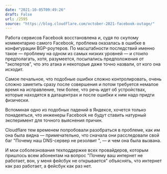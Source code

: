 ```yaml
---
date: "2021-10-05T09:49:26"
draft: False
url: /2595
source: "https://blog.cloudflare.com/october-2021-facebook-outage/"
---
```


Работа сервисов Facebook восстановлена и, судя по скупому комментарию самого Facebook, проблема оказалась в ошибке в конфигурации BGP-роутеров. По масштабности последствий именно такое — проблему на одном из самых низких уровней — и стоило предполагать, хотя, разумеется, посыпались предположения от "экспертов", что это атака и некоторые даже точно назвали, от кого она исходит.

Самое печальное, что подобные ошибки сложно контролировать, очень сложно заметить сразу после совершения и потом требуется немалое время на исправление, тем более, что речь идет об устройствах, которые находятся в датацентрах и после ошибки к ним надо придти физически. 

Вспоминая одно из подобных падений в Яндексе, хочется только понадеяться, что инженеры Facebook не будут ставить натурный эксперимент для точного выяснения причин. 

Cloudflare тем временем попробовали разобраться в проблеме, как им она была видна — примечательно, что сначала они расследовали свой баг "Почему наш DNS-сервер не резолвит ", — и чем она была вызвана.

И мои соболезнования техподдержке всех провайдеров, которым пришлось всем абонентам на вопрос "Почему ваш интернет не работает, вон, у меня фейсбук не открывается" объяснять, что интернет как раз работает, а фейсбук как раз нет.
